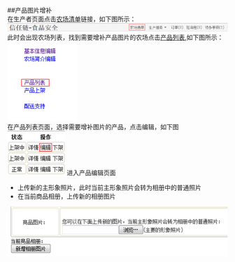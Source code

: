 ##产品图片增补  
 在生产者页面点击[农场清单](http://food.xinrenlian.com/300.aspx)链接，如下图所示：  
 ![](images/update_alipay_menu.png)  
 此时会出现农场列表，找到需要增补产品图片的农场点击[产品列表](http://food.xinrenlian.com/310.aspx),如下图所示：  
 ![](images/product_list.png)  
 在产品列表页面，选择需要增补图片的产品，点击编辑，如下图  
 ![](images/update_product_edit.png) 
 进入产品编辑页面
 - 上传新的主形象照片，此时当前主形象照片会转为相册中的普通照片  
 - 在当前商品相册，上传新的相册图片  

 ![](images/update_product_upload.png) 
